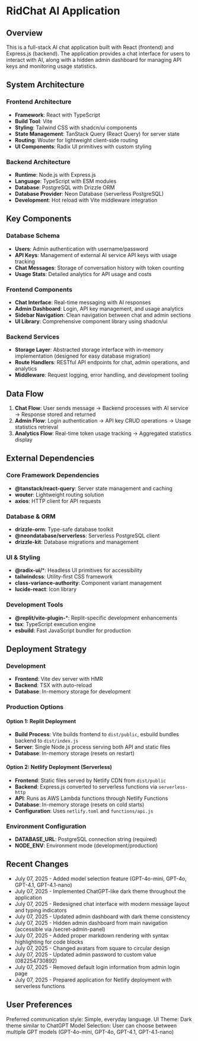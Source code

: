 # RidChat AI Application

## Overview

This is a full-stack AI chat application built with React (frontend) and Express.js (backend). The application provides a chat interface for users to interact with AI, along with a hidden admin dashboard for managing API keys and monitoring usage statistics.

## System Architecture

### Frontend Architecture
- **Framework**: React with TypeScript
- **Build Tool**: Vite
- **Styling**: Tailwind CSS with shadcn/ui components
- **State Management**: TanStack Query (React Query) for server state
- **Routing**: Wouter for lightweight client-side routing
- **UI Components**: Radix UI primitives with custom styling

### Backend Architecture
- **Runtime**: Node.js with Express.js
- **Language**: TypeScript with ESM modules
- **Database**: PostgreSQL with Drizzle ORM
- **Database Provider**: Neon Database (serverless PostgreSQL)
- **Development**: Hot reload with Vite middleware integration

## Key Components

### Database Schema
- **Users**: Admin authentication with username/password
- **API Keys**: Management of external AI service API keys with usage tracking
- **Chat Messages**: Storage of conversation history with token counting
- **Usage Stats**: Detailed analytics for API usage and costs

### Frontend Components
- **Chat Interface**: Real-time messaging with AI responses
- **Admin Dashboard**: Login, API key management, and usage analytics
- **Sidebar Navigation**: Clean navigation between chat and admin sections
- **UI Library**: Comprehensive component library using shadcn/ui

### Backend Services
- **Storage Layer**: Abstracted storage interface with in-memory implementation (designed for easy database migration)
- **Route Handlers**: RESTful API endpoints for chat, admin operations, and analytics
- **Middleware**: Request logging, error handling, and development tooling

## Data Flow

1. **Chat Flow**: User sends message → Backend processes with AI service → Response stored and returned
2. **Admin Flow**: Login authentication → API key CRUD operations → Usage statistics retrieval
3. **Analytics Flow**: Real-time token usage tracking → Aggregated statistics display

## External Dependencies

### Core Framework Dependencies
- **@tanstack/react-query**: Server state management and caching
- **wouter**: Lightweight routing solution
- **axios**: HTTP client for API requests

### Database & ORM
- **drizzle-orm**: Type-safe database toolkit
- **@neondatabase/serverless**: Serverless PostgreSQL client
- **drizzle-kit**: Database migrations and management

### UI & Styling
- **@radix-ui/***: Headless UI primitives for accessibility
- **tailwindcss**: Utility-first CSS framework
- **class-variance-authority**: Component variant management
- **lucide-react**: Icon library

### Development Tools
- **@replit/vite-plugin-***: Replit-specific development enhancements
- **tsx**: TypeScript execution engine
- **esbuild**: Fast JavaScript bundler for production

## Deployment Strategy

### Development
- **Frontend**: Vite dev server with HMR
- **Backend**: TSX with auto-reload
- **Database**: In-memory storage for development

### Production Options

#### Option 1: Replit Deployment
- **Build Process**: Vite builds frontend to `dist/public`, esbuild bundles backend to `dist/index.js`
- **Server**: Single Node.js process serving both API and static files
- **Database**: In-memory storage (resets on restart)

#### Option 2: Netlify Deployment (Serverless)
- **Frontend**: Static files served by Netlify CDN from `dist/public`
- **Backend**: Express.js converted to serverless functions via `serverless-http`
- **API**: Runs as AWS Lambda functions through Netlify Functions
- **Database**: In-memory storage (resets on cold starts)
- **Configuration**: Uses `netlify.toml` and `functions/api.js`

### Environment Configuration
- **DATABASE_URL**: PostgreSQL connection string (required)
- **NODE_ENV**: Environment mode (development/production)

## Recent Changes
- July 07, 2025 - Added model selection feature (GPT-4o-mini, GPT-4o, GPT-4.1, GPT-4.1-nano)
- July 07, 2025 - Implemented ChatGPT-like dark theme throughout the application
- July 07, 2025 - Redesigned chat interface with modern message layout and typing indicators
- July 07, 2025 - Updated admin dashboard with dark theme consistency
- July 07, 2025 - Hidden admin dashboard from main navigation (accessible via /secret-admin-panel)
- July 07, 2025 - Added proper markdown rendering with syntax highlighting for code blocks
- July 07, 2025 - Changed avatars from square to circular design
- July 07, 2025 - Updated admin password to custom value (082254730892)
- July 07, 2025 - Removed default login information from admin login page
- July 07, 2025 - Prepared application for Netlify deployment with serverless functions

## User Preferences

Preferred communication style: Simple, everyday language.
UI Theme: Dark theme similar to ChatGPT
Model Selection: User can choose between multiple GPT models (GPT-4o-mini, GPT-4o, GPT-4.1, GPT-4.1-nano)
